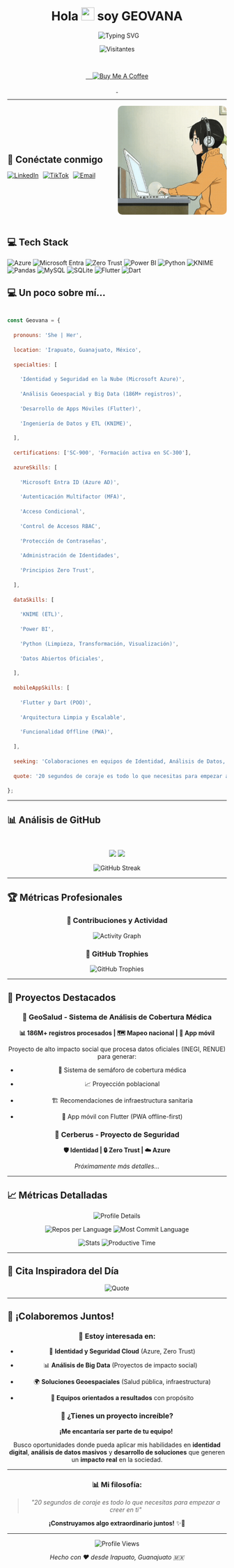 <h1 align="center">Hola <img src="https://raw.githubusercontent.com/MartinHeinz/MartinHeinz/master/wave.gif" width="30px" height="30px" /> soy GEOVANA</h1>



<div align="center">

  <img src="https://readme-typing-svg.herokuapp.com?font=Fira+Code&pause=1000&color=00D9FF&center=true&vCenter=true&width=435&lines=Azure+Identity+%26+Cloud+Security+Specialist" alt="Typing SVG" />

</div>


<div align="center">


![Visitantes](https://visitor-badge.laobi.icu/badge?page_id=Geovana78.GeoSalud&style=flat-square&color=0088cc)



</div>


<!-- Botón de Patrocinio -->

<div align="center">

  
 <a href="https://buymeacoffee.com/geo.salud">

    <img src="https://img.shields.io/badge/Buy%20Me%20a%20Coffee-ffdd00?style=for-the-badge&logo=buy-me-a-coffee&logoColor=black" alt="Buy Me A Coffee" />

  </a>

</div>



---
<div style="display: flex; justify-content: space-between; align-items: center; padding-bottom: 20px;">
  <!-- Sección izquierda: título e íconos -->
  <div style="flex: 1; display: flex; flex-direction: column; justify-content: center;">
    <h2 style="margin-bottom: 15px;">🚀 Conéctate conmigo</h2>
    <div style="display: flex; gap: 10px; align-items: center;">
      <a href="https://www.linkedin.com/in/geovana-sepulveda/" target="_blank">
        <img src="https://img.shields.io/badge/LinkedIn-0077B5?style=for-the-badge&logo=linkedin&logoColor=white" alt="LinkedIn">
      </a>
      <a href="https://www.tiktok.com/@geo.cloud?_t=ZS-8zIj8xZXjXD&_r=1" target="_blank">
        <img src="https://img.shields.io/badge/TikTok-000000?style=for-the-badge&logo=tiktok&logoColor=white" alt="TikTok">
      </a>
      <a href="mailto:geovana.martinez.sepulveda@gmail.com" target="_blank">
        <img src="https://img.shields.io/badge/Email-EA4335?style=for-the-badge&logo=gmail&logoColor=white" alt="Email">
      </a>
    </div>
  </div>
  <!-- Sección derecha: GIF -->
  <div style="flex-shrink: 0; margin-left: 30px; display: flex; align-items: center;">
    <img src="https://raw.githubusercontent.com/Geovana78/Geovana78/ea8ce63196389fa43ceb05d0951f1a6dbf537552/gif.gif" width="250" alt="Anime girl working on laptop" style="border-radius: 10px;">
  </div>
</div>

## 💻 Tech Stack



![Azure](https://img.shields.io/badge/Azure-0078D4?style=for-the-badge&logo=microsoft-azure&logoColor=white) ![Microsoft Entra](https://img.shields.io/badge/Microsoft%20Entra-0078D4?style=for-the-badge&logo=microsoft&logoColor=white) ![Zero Trust](https://img.shields.io/badge/Zero%20Trust-FF6B35?style=for-the-badge&logo=security&logoColor=white) ![Power BI](https://img.shields.io/badge/Power%20BI-F2C811?style=for-the-badge&logo=powerbi&logoColor=black) ![Python](https://img.shields.io/badge/Python-3776AB?style=for-the-badge&logo=python&logoColor=white) ![KNIME](https://img.shields.io/badge/KNIME-FFF200?style=for-the-badge&logo=knime&logoColor=black) ![Pandas](https://img.shields.io/badge/Pandas-150458?style=for-the-badge&logo=pandas&logoColor=white) ![MySQL](https://img.shields.io/badge/MySQL-4479A1?style=for-the-badge&logo=mysql&logoColor=white) ![SQLite](https://img.shields.io/badge/SQLite-003B57?style=for-the-badge&logo=sqlite&logoColor=white) ![Flutter](https://img.shields.io/badge/Flutter-02569B?style=for-the-badge&logo=flutter&logoColor=white) ![Dart](https://img.shields.io/badge/Dart-0175C2?style=for-the-badge&logo=dart&logoColor=white)





## 💻 Un poco sobre mí...





```javascript

const Geovana = {

  pronouns: 'She | Her',

  location: 'Irapuato, Guanajuato, México',

  specialties: [

    'Identidad y Seguridad en la Nube (Microsoft Azure)',

    'Análisis Geoespacial y Big Data (186M+ registros)',

    'Desarrollo de Apps Móviles (Flutter)',

    'Ingeniería de Datos y ETL (KNIME)',

  ],

  certifications: ['SC-900', 'Formación activa en SC-300'],

  azureSkills: [

    'Microsoft Entra ID (Azure AD)',

    'Autenticación Multifactor (MFA)',

    'Acceso Condicional',

    'Control de Accesos RBAC',

    'Protección de Contraseñas',

    'Administración de Identidades',

    'Principios Zero Trust',

  ],

  dataSkills: [

    'KNIME (ETL)',

    'Power BI',

    'Python (Limpieza, Transformación, Visualización)',

    'Datos Abiertos Oficiales',

  ],

  mobileAppSkills: [

    'Flutter y Dart (POO)',

    'Arquitectura Limpia y Escalable',

    'Funcionalidad Offline (PWA)',

  ],

  seeking: 'Colaboraciones en equipos de Identidad, Análisis de Datos, Seguridad Cloud o Desarrollo con Impacto Social.',

  quote: '20 segundos de coraje es todo lo que necesitas para empezar a creer en ti'

};

```



---



## 📊 Análisis de GitHub



<div align="center">

  

<img height="180em" src="https://github-readme-stats.vercel.app/api?username=Geovana78&show_icons=true&theme=tokyonight&hide_border=true&count_private=true"/>

<img height="180em" src="https://github-readme-stats.vercel.app/api/top-langs/?username=Geovana78&layout=compact&theme=tokyonight&hide_border=true&langs_count=8"/>



</div>



<div align="center">



![GitHub Streak](https://github-readme-streak-stats.herokuapp.com/?user=Geovana78&theme=tokyonight&hide_border=true)



</div>



---



## 🏆 Métricas Profesionales



<div align="center">



### 🎯 Contribuciones y Actividad

![Activity Graph](https://github-readme-activity-graph.vercel.app/graph?username=Geovana78&theme=tokyo-night&hide_border=true&area=true)



### 🏅 GitHub Trophies

![GitHub Trophies](https://github-profile-trophy.vercel.app/?username=Geovana78&theme=tokyonight&no-frame=true&no-bg=false&margin-w=4&row=2&column=4)



</div>



---



## 🎯 Proyectos Destacados



<div align="center">



### 🏥 GeoSalud - Sistema de Análisis de Cobertura Médica

**📊 186M+ registros procesados | 🗺️ Mapeo nacional | 📱 App móvil**



Proyecto de alto impacto social que procesa datos oficiales (INEGI, RENUE) para generar:

- 🎯 Sistema de semáforo de cobertura médica

- 📈 Proyección poblacional

- 🏗️ Recomendaciones de infraestructura sanitaria

- 📱 App móvil con Flutter (PWA offline-first)



### 🔐 Cerberus - Proyecto de Seguridad

**🛡️ Identidad | 🔒 Zero Trust | ☁️ Azure**



*Próximamente más detalles...*



</div>



---



## 📈 Métricas Detalladas



<div align="center">



![Profile Details](https://github-profile-summary-cards.vercel.app/api/cards/profile-details?username=Geovana78&theme=tokyonight)



![Repos per Language](https://github-profile-summary-cards.vercel.app/api/cards/repos-per-language?username=Geovana78&theme=tokyonight) ![Most Commit Language](https://github-profile-summary-cards.vercel.app/api/cards/most-commit-language?username=Geovana78&theme=tokyonight)



![Stats](https://github-profile-summary-cards.vercel.app/api/cards/stats?username=Geovana78&theme=tokyonight) ![Productive Time](https://github-profile-summary-cards.vercel.app/api/cards/productive-time?username=Geovana78&theme=tokyonight&utcOffset=8)



</div>



---



## 💭 Cita Inspiradora del Día



<div align="center">



![Quote](https://quotes-github-readme.vercel.app/api?type=horizontal&theme=tokyonight)



</div>



---



## 🤝 ¡Colaboremos Juntos!



<div align="center">



### 🎯 **Estoy interesada en:**

- 🔐 **Identidad y Seguridad Cloud** (Azure, Zero Trust)

- 📊 **Análisis de Big Data** (Proyectos de impacto social)  

- 🌍 **Soluciones Geoespaciales** (Salud pública, infraestructura)

- 👥 **Equipos orientados a resultados** con propósito



### 📧 **¿Tienes un proyecto increíble?**

**¡Me encantaría ser parte de tu equipo!** 



Busco oportunidades donde pueda aplicar mis habilidades en **identidad digital**, **análisis de datos masivos** y **desarrollo de soluciones** que generen un **impacto real** en la sociedad.



---



### 📊 **Mi filosofía:**

> *"20 segundos de coraje es todo lo que necesitas para empezar a creer en ti"*



**¡Construyamos algo extraordinario juntos!** ✨🚀



---



![Profile Views](https://komarev.com/ghpvc/?username=Geovana78&color=0088cc&style=flat-square&label=Profile+Views)



*Hecho con ❤️ desde Irapuato, Guanajuato 🇲🇽*



</div>
